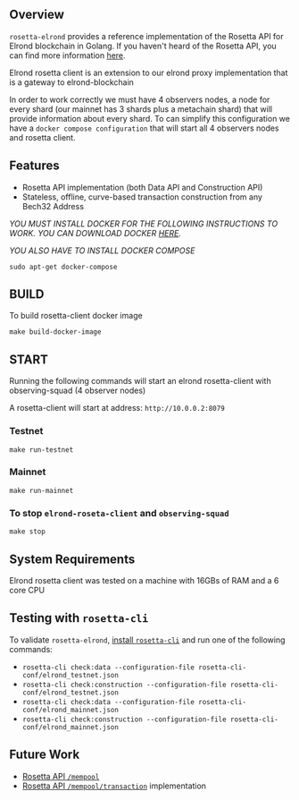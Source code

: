 ## Overview

`rosetta-elrond` provides a reference implementation of the Rosetta API for
Elrond blockchain in Golang. If you haven't heard of the Rosetta API, you can find more
information [here](https://rosetta-api.org).

Elrond rosetta client is an extension to our elrond proxy implementation that is a gateway to elrond-blockchain

In order to work correctly we must have 4 observers nodes, a node for every shard  (our mainnet has 3 shards 
plus a metachain shard) that will provide information about every shard.
To can simplify this configuration we have a `docker compose configuration` that will start all 4 observers nodes and rosetta client. 

## Features

* Rosetta API implementation (both Data API and Construction API)
* Stateless, offline, curve-based transaction construction from any Bech32 Address


*YOU MUST INSTALL DOCKER FOR THE FOLLOWING INSTRUCTIONS TO WORK. YOU CAN DOWNLOAD
DOCKER [HERE](https://www.docker.com/get-started).*

*YOU ALSO HAVE TO INSTALL DOCKER COMPOSE*

```
sudo apt-get docker-compose
```

## BUILD

To build rosetta-client docker image
```
make build-docker-image
```


## START

Running the following commands will start an elrond rosetta-client with observing-squad (4 observer nodes)

A rosetta-client will start at address: `http://10.0.0.2:8079`

### Testnet

```
make run-testnet
```

### Mainnet

```
make run-mainnet
```

### To stop `elrond-roseta-client` and `observing-squad`

```
make stop
```

## System Requirements

Elrond rosetta client was tested on a machine with 16GBs of RAM and a 6 core CPU

## Testing with `rosetta-cli`

To validate `rosetta-elrond`, [install `rosetta-cli`](https://github.com/coinbase/rosetta-cli#install)
and run one of the following commands:
* `rosetta-cli check:data --configuration-file rosetta-cli-conf/elrond_testnet.json`
* `rosetta-cli check:construction --configuration-file rosetta-cli-conf/elrond_testnet.json`
* `rosetta-cli check:data --configuration-file rosetta-cli-conf/elrond_mainnet.json`
* `rosetta-cli check:construction --configuration-file rosetta-cli-conf/elrond_mainnet.json`

## Future Work

* [Rosetta API `/mempool`](https://www.rosetta-api.org/docs/MempoolApi.html)
* [Rosetta API `/mempool/transaction`](https://www.rosetta-api.org/docs/MempoolApi.html#mempooltransaction) implementation
